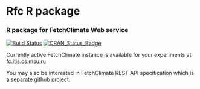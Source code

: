 # Rfc R package

### R package for FetchClimate Web service

[![Build Status](https://travis-ci.org/dgrechka/Rfc.svg?branch=package)](https://travis-ci.org/dgrechka/Rfc)
[![CRAN_Status_Badge](http://www.r-pkg.org/badges/version/RFc)](http://cran.r-project.org/web/packages/RFc)

Currently active FetchClimate instance is available for your experiments at [fc.itis.cs.msu.ru](http://fc.itis.cs.msu.ru)

You may also be interested in FetchClimate REST API specification which is [a separate github project](https://github.com/dgrechka/FetchClimateAPI).
